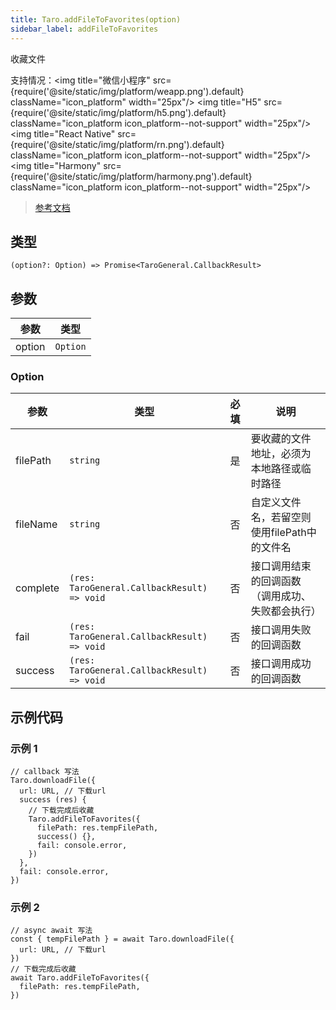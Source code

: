 ```yaml
---
title: Taro.addFileToFavorites(option)
sidebar_label: addFileToFavorites
---
```


收藏文件

支持情况：<img title="微信小程序" src={require('@site/static/img/platform/weapp.png').default} className="icon_platform" width="25px"/> <img title="H5" src={require('@site/static/img/platform/h5.png').default} className="icon_platform icon_platform--not-support" width="25px"/> <img title="React Native" src={require('@site/static/img/platform/rn.png').default} className="icon_platform icon_platform--not-support" width="25px"/> <img title="Harmony" src={require('@site/static/img/platform/harmony.png').default} className="icon_platform icon_platform--not-support" width="25px"/>

> [参考文档](https://developers.weixin.qq.com/miniprogram/dev/api/open-api/favorites/wx.addFileToFavorites.html)

## 类型

```tsx
(option?: Option) => Promise<TaroGeneral.CallbackResult>
```

## 参数

| 参数 | 类型 |
| --- | --- |
| option | `Option` |

### Option

| 参数 | 类型 | 必填 | 说明 |
| --- | --- | :---: | --- |
| filePath | `string` | 是 | 要收藏的文件地址，必须为本地路径或临时路径 |
| fileName | `string` | 否 | 自定义文件名，若留空则使用filePath中的文件名 |
| complete | `(res: TaroGeneral.CallbackResult) => void` | 否 | 接口调用结束的回调函数（调用成功、失败都会执行） |
| fail | `(res: TaroGeneral.CallbackResult) => void` | 否 | 接口调用失败的回调函数 |
| success | `(res: TaroGeneral.CallbackResult) => void` | 否 | 接口调用成功的回调函数 |

## 示例代码

### 示例 1

```tsx
// callback 写法
Taro.downloadFile({
  url: URL, // 下载url
  success (res) {
    // 下载完成后收藏
    Taro.addFileToFavorites({
      filePath: res.tempFilePath,
      success() {},
      fail: console.error,
    })
  },
  fail: console.error,
})
```

### 示例 2

```tsx
// async await 写法
const { tempFilePath } = await Taro.downloadFile({
  url: URL, // 下载url
})
// 下载完成后收藏
await Taro.addFileToFavorites({
  filePath: res.tempFilePath,
})
```
